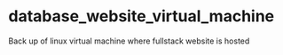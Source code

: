 # database_website_virtual_machine
Back up of linux virtual machine where fullstack website is hosted
